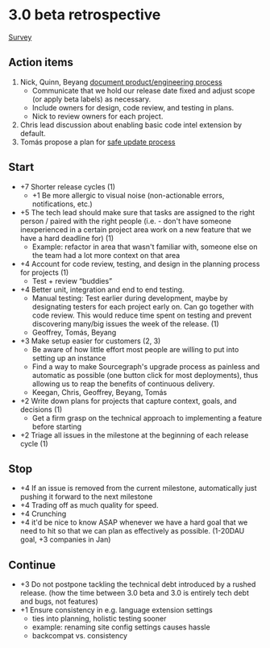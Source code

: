 # 3.0 beta retrospective

[Survey](https://docs.google.com/forms/d/e/1FAIpQLSceowJsPCfow-7cwSiQk4xpQkwu_az6sQ2xIWbSLGEbnLePMQ/viewform?usp=sf_link)

## Action items

1. Nick, Quinn, Beyang [document product/engineering process](https://github.com/sourcegraph/sourcegraph/pull/1961)
    - Communicate that we hold our release date fixed and adjust scope (or apply beta labels) as necessary.
    - Include owners for design, code review, and testing in plans.
    - Nick to review owners for each project.
2. Chris lead discussion about enabling basic code intel extension by default.
3. Tomás propose a plan for [safe update process](https://github.com/sourcegraph/sourcegraph/pull/2014)

## Start

* +7 Shorter release cycles (1)
   * +1 Be more allergic to visual noise (non-actionable errors, notifications, etc.)
* +5 The tech lead should make sure that tasks are assigned to the right person / paired with the right people (i.e. - don't have someone inexperienced in a certain project area work on a new feature that we have a hard deadline for) (1)
   * Example: refactor in area that wasn't familiar with, someone else on the team had a lot more context on that area
* +4 Account for code review, testing, and design in the planning process for projects (1)
   * Test + review “buddies”
* +4 Better unit, integration and end to end testing. 
   * Manual testing: Test earlier during development, maybe by designating testers for each project early on. Can go together with code review. This would reduce time spent on testing and prevent discovering many/big issues the week of the release. (1)
   * Geoffrey, Tomás, Beyang
* +3 Make setup easier for customers (2, 3)
   * Be aware of how little effort most people are willing to put into setting up an instance
   * Find a way to make Sourcegraph's upgrade process as painless and automatic as possible (one button click for most deployments), thus allowing us to reap the benefits of continuous delivery.
   * Keegan, Chris, Geoffrey, Beyang, Tomás
* +2 Write down plans for projects that capture context, goals, and decisions (1)
   * Get a firm grasp on the technical approach to implementing a feature before starting
* +2 Triage all issues in the milestone at the beginning of each release cycle (1)

## Stop

* +4 If an issue is removed from the current milestone, automatically just pushing it forward to the next milestone
* +4 Trading off as much quality for speed.
* +4 Crunching
* +4 it'd be nice to know ASAP whenever we have a hard goal that we need to hit so that we can plan as effectively as possible. (1-20DAU goal, +3 companies in Jan)

## Continue

* +3 Do not postpone tackling the technical debt introduced by a rushed release. (how the time between 3.0 beta and 3.0 is entirely tech debt and bugs, not features)
* +1 Ensure consistency in e.g. language extension settings
   * ties into planning, holistic testing sooner
   * example: renaming site config settings causes hassle
   * backcompat vs. consistency